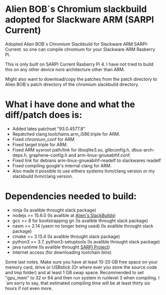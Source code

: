 # Alien BOB´s Chromium slackbuild adopted for Slackware ARM (SARPI Current)
Adopted Alien BOB´s Chromium Slackbuild for Slackware ARM SARPI-Current.
so one can compile chromium for your Slackware ARM Rasberry Pi.

This is only built on SARPI Current Rasberry Pi 4.
I have not tried to build this on any other device nore architecture other than ARM.

Might also want to download/copy the patches from the patch directory to Alien BOB´s patch directory of the chromium slackbuild directory.

# What i have done and what the diff/patch does is:
* Added lates patchset "93.0.4577.8"
* Repatched clang.toolchains.arm_i586.triple for ARM.
* Fixed chromium_conf for ARM
* Fixed target triple for ARM.
* Fixed ARM sysroot path/link for libsqlite3.so, glibconfig.h,
dbus-arch-deps.h, graphene-config.h and arm-linux-gnueabihf.conf.
* Fixed link for debians arm-linux-gnueabihf-readelf to slackwares readelf
* Fixed compiling google's internal clang for ARM.
* Also made it possible to use eithers systems llvm/clang version or my slackbuild llvm/clang version.

# Dependencies needed to build:
* ninja (Is avalible throught slack package)
* nodejs >= 15.6.0 (Is avalible at [Alien's SlackBuilds](http://www.slackware.com/~alien/slackbuilds/nodejs/build/))
* gcc >= 8 for bootstrapping gn (Is avalible throught slack package)
* nasm >= 2.14 (yasm no longer being used) (Is avalible throught slack package)
* cmake >= 3.13.4 (Is avalible throught slack package)
* python3 >= 3.7, python3-setuptools (Is avalible throught slack package)
* java runtime (Is avalible throught [SARPi Project](https://sarpi.penthux.net/index.php?p=rpiarmcurrentpkgs))
* Internet access (for downloading toolchain bins)

Some last notes.
Make sure you have at least 10-20 GB free space on your memory card, drive or USBstick (Or where ever you store the source code and tmp folder) and at least 1 GB swap space.
Recommended to set "gpu_mem" to 32 or 64 and then run system in runlevel 3 when compiling.
I´am sorry to say, that estimated compiling time will be at least thirty six hours if not even more.

